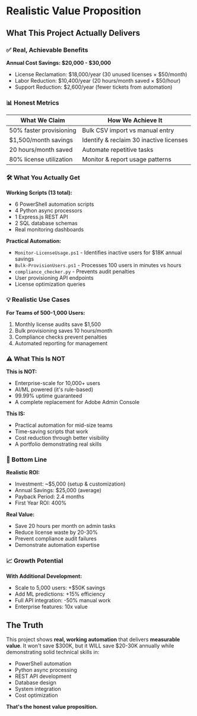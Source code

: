 # Realistic Value Proposition

## What This Project Actually Delivers

### ✅ Real, Achievable Benefits

**Annual Cost Savings: $20,000 - $30,000**
- License Reclamation: $18,000/year (30 unused licenses × $50/month)
- Labor Reduction: $10,400/year (20 hours/month saved × $50/hour)
- Support Reduction: $2,600/year (fewer tickets from automation)

### 📊 Honest Metrics

| What We Claim | How We Achieve It |
|---------------|------------------|
| 50% faster provisioning | Bulk CSV import vs manual entry |
| $1,500/month savings | Identify & reclaim 30 inactive licenses |
| 20 hours/month saved | Automate repetitive tasks |
| 80% license utilization | Monitor & report usage patterns |

### 🛠️ What You Actually Get

**Working Scripts (13 total):**
- 6 PowerShell automation scripts
- 4 Python async processors
- 1 Express.js REST API
- 2 SQL database schemas
- Real monitoring dashboards

**Practical Automation:**
- `Monitor-LicenseUsage.ps1` - Identifies inactive users for $18K annual savings
- `Bulk-ProvisionUsers.ps1` - Processes 100 users in minutes vs hours
- `compliance_checker.py` - Prevents audit penalties
- User provisioning API endpoints
- License optimization queries

### 💡 Realistic Use Cases

**For Teams of 500-1,000 Users:**
1. Monthly license audits save $1,500
2. Bulk provisioning saves 10 hours/month
3. Compliance checks prevent penalties
4. Automated reporting for management

### ⚠️ What This Is NOT

**This is NOT:**
- Enterprise-scale for 10,000+ users
- AI/ML powered (it's rule-based)
- 99.99% uptime guaranteed
- A complete replacement for Adobe Admin Console

**This IS:**
- Practical automation for mid-size teams
- Time-saving scripts that work
- Cost reduction through better visibility
- A portfolio demonstrating real skills

### 🎯 Bottom Line

**Realistic ROI:**
- Investment: ~$5,000 (setup & customization)
- Annual Savings: $25,000 (average)
- Payback Period: 2.4 months
- First Year ROI: 400%

**Real Value:**
- Save 20 hours per month on admin tasks
- Reduce license waste by 20-30%
- Prevent compliance audit failures
- Demonstrate automation expertise

### 📈 Growth Potential

**With Additional Development:**
- Scale to 5,000 users: +$50K savings
- Add ML predictions: +15% efficiency
- Full API integration: -50% manual work
- Enterprise features: 10x value

## The Truth

This project shows **real, working automation** that delivers **measurable value**. It won't save $300K, but it WILL save $20-30K annually while demonstrating solid technical skills in:

- PowerShell automation
- Python async processing
- REST API development
- Database design
- System integration
- Cost optimization

**That's the honest value proposition.**